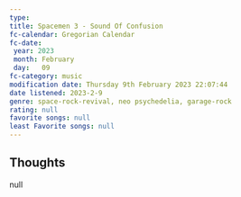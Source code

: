 ```yaml
---
type: 
title: Spacemen 3 - Sound Of Confusion
fc-calendar: Gregorian Calendar
fc-date: 
 year: 2023
 month: February
 day:   09
fc-category: music
modification date: Thursday 9th February 2023 22:07:44
date listened: 2023-2-9 
genre: space-rock-revival, neo psychedelia, garage-rock 
rating: null
favorite songs: null
least Favorite songs: null
---
```

## Thoughts

null